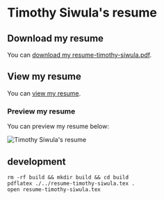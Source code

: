 # Timothy Siwula's resume

## Download my resume

You can [download my resume-timothy-siwula.pdf](tim/https://raw.githubusercontent.com/timxor/resume/master/resume-timothy-siwula.pdf).

## View my resume

You can [view my resume](tim/https://github.com/timxor/resume/blob/master/resume-timothy-siwula.pdf).


### Preview my resume

You can preview my resume below:


![Timothy Siwula's resume](tim/resume-preview.png?raw=true "Timothy Siwula's resume")



## development

```
rm -rf build && mkdir build && cd build
pdflatex ./../resume-timothy-siwula.tex .
open resume-timothy-siwula.tex
```

